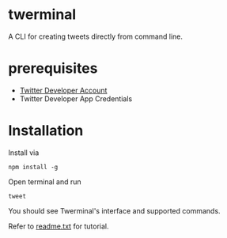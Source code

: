 # twerminal
A CLI for creating tweets directly from command line.

# prerequisites
* [Twitter Developer Account](https://developer.twitter.com/)
* Twitter Developer App Credentials

# Installation

Install via

```
npm install -g
```

Open terminal and run

```
tweet

```

You should see Twerminal's interface and supported commands.

Refer to [readme.txt](https://github.com/Bitnagar/twerminal/blob/main/readme.txt) for tutorial.

